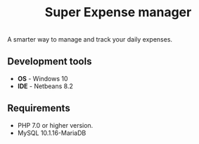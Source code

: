 <h1 align="center">Super Expense manager</h1>
<br />
A smarter way to manage and track your daily expenses.

## Development tools
- **OS** - Windows 10
- **IDE** - Netbeans 8.2

## Requirements
- PHP 7.0 or higher version.
- MySQL 10.1.16-MariaDB
